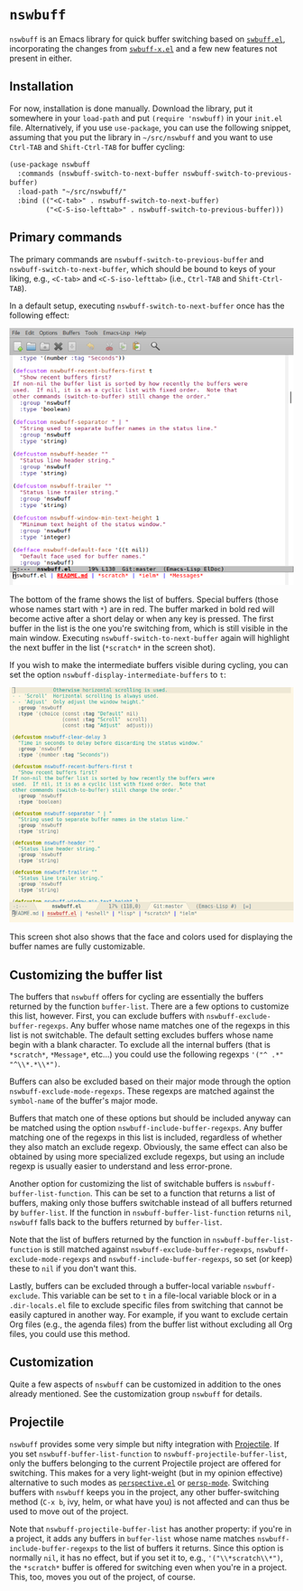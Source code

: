 # `nswbuff` #

`nswbuff` is an Emacs library for quick buffer switching based on [`swbuff.el`](https://www.emacswiki.org/emacs/SwBuff), incorporating the changes from [`swbuff-x.el`](https://www.emacswiki.org/emacs/swbuff-x.el) and a few new features not present in either.

## Installation ##

For now, installation is done manually. Download the library, put it somewhere in your `load-path` and put `(require 'nswbuff)` in your `init.el` file. Alternatively, if you use `use-package`, you can use the following snippet, assuming that you put the library in `~/src/nswbuff` and you want to use `Ctrl-TAB` and `Shift-Ctrl-TAB` for buffer cycling:

```
(use-package nswbuff
  :commands (nswbuff-switch-to-next-buffer nswbuff-switch-to-previous-buffer)
  :load-path "~/src/nswbuff/"
  :bind (("<C-tab>" . nswbuff-switch-to-next-buffer)
         ("<C-S-iso-lefttab>" . nswbuff-switch-to-previous-buffer)))
```

## Primary commands ##

The primary commands are `nswbuff-switch-to-previous-buffer` and `nswbuff-switch-to-next-buffer`, which should be bound to keys of your liking, e.g., `<C-tab>` and `<C-S-iso-lefttab>` (i.e., `Ctrl-TAB` and `Shift-Ctrl-TAB`).

In a default setup, executing `nswbuff-switch-to-next-buffer` once has the following effect:

![nswbuff screen shot 1](default-setup.png)

The bottom of the frame shows the list of buffers. Special buffers (those whose names start with `*`) are in red. The buffer marked in bold red will become active after a short delay or when any key is pressed. The first buffer in the list is the one you're switching from, which is still visible in the main window. Executing `nswbuff-switch-to-next-buffer` again will highlight the next buffer in the list (`*scratch*` in the screen shot).

If you wish to make the intermediate buffers visible during cycling, you can set the option `nswbuff-display-intermediate-buffers` to `t`:

![nswbuff screen shot 2](custom-setup.png)

This screen shot also shows that the face and colors used for displaying the buffer names are fully customizable.


## Customizing the buffer list ##

The buffers that `nswbuff` offers for cycling are essentially the buffers returned by the function `buffer-list`. There are a few options to customize this list, however. First, you can exclude buffers with `nswbuff-exclude-buffer-regexps`. Any buffer whose name matches one of the regexps in this list is not switchable. The default setting excludes buffers whose name begin with a blank character.  To exclude all the internal buffers (that is `*scratch*`, `*Message*`, etc...) you could use the following regexps `'("^ .*" "^\\*.*\\*")`.

Buffers can also be excluded based on their major mode through the option `nswbuff-exclude-mode-regexps`. These regexps are matched against the `symbol-name` of the buffer's major mode.

Buffers that match one of these options but should be included anyway can be matched using the option `nswbuff-include-buffer-regexps`. Any buffer matching one of the regexps in this list is included, regardless of whether they also match an exclude regexp. Obviously, the same effect can also be obtained by using more specialized exclude regexps, but using an include regexp is usually easier to understand and less error-prone.

Another option for customizing the list of switchable buffers is `nswbuff-buffer-list-function`. This can be set to a function that returns a list of buffers, making only those buffers switchable instead of all buffers returned by `buffer-list`. If the function in `nswbuff-buffer-list-function` returns `nil`, `nswbuff` falls back to the buffers returned by `buffer-list`.

Note that the list of buffers returned by the function in `nswbuff-buffer-list-function` is still matched against `nswbuff-exclude-buffer-regexps`, `nswbuff-exclude-mode-regexps` and `nswbuff-include-buffer-regexps`, so set (or keep) these to `nil` if you don't want this.

Lastly, buffers can be excluded through a buffer-local variable `nswbuff-exclude`. This variable can be set to `t` in a file-local variable block or in a `.dir-locals.el` file to exclude specific files from switching that cannot be easily captured in another way. For example, if you want to exclude certain Org files (e.g., the agenda files) from the buffer list without excluding all Org files, you could use this method.


## Customization ##

Quite a few aspects of `nswbuff` can be customized in addition to the ones already mentioned. See the customization group `nswbuff` for details.


## Projectile ##

`nswbuff` provides some very simple but nifty integration with [Projectile](http://batsov.com/projectile). If you set `nswbuff-buffer-list-function` to `nswbuff-projectile-buffer-list`, only the buffers belonging to the current Projectile project are offered for switching.  This makes for a very light-weight (but in my opinion effective) alternative to such modes as [`perspective.el`](https://github.com/nex3/perspective-el) or [`persp-mode`](https://github.com/Bad-ptr/persp-mode.el). Switching buffers with `nswbuff` keeps you in the project, any other buffer-switching method (`C-x b`, ivy, helm, or what have you) is not affected and can thus be used to move out of the project.

Note that `nswbuff-projectile-buffer-list` has another property: if you're in a project, it adds any buffers in `buffer-list` whose name matches `nswbuff-include-buffer-regexps` to the list of buffers it returns. Since this option is normally `nil`, it has no effect, but if you set it to, e.g., `'("\\*scratch\\*")`, the `*scratch*` buffer is offered for switching even when you're in a project. This, too, moves you out of the project, of course.

